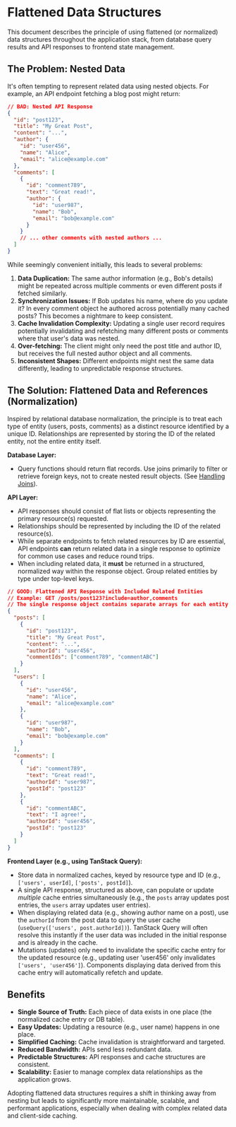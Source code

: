 # Flattened Data Structures

This document describes the principle of using flattened (or normalized) data structures throughout the application stack, from database query results and API responses to frontend state management.

## The Problem: Nested Data

It's often tempting to represent related data using nested objects. For example, an API endpoint fetching a blog post might return:

```json
// BAD: Nested API Response
{
  "id": "post123",
  "title": "My Great Post",
  "content": "...",
  "author": {
    "id": "user456",
    "name": "Alice",
    "email": "alice@example.com"
  },
  "comments": [
    {
      "id": "comment789",
      "text": "Great read!",
      "author": {
        "id": "user987",
        "name": "Bob",
        "email": "bob@example.com"
      }
    }
    // ... other comments with nested authors ...
  ]
}
```

While seemingly convenient initially, this leads to several problems:

1.  **Data Duplication:** The same author information (e.g., Bob's details) might be repeated across multiple comments or even different posts if fetched similarly.
2.  **Synchronization Issues:** If Bob updates his name, where do you update it? In every comment object he authored across potentially many cached posts? This becomes a nightmare to keep consistent.
3.  **Cache Invalidation Complexity:** Updating a single user record requires potentially invalidating and refetching many different posts or comments where that user's data was nested.
4.  **Over-fetching:** The client might only need the post title and author ID, but receives the full nested author object and all comments.
5.  **Inconsistent Shapes:** Different endpoints might nest the same data differently, leading to unpredictable response structures.

## The Solution: Flattened Data and References (Normalization)

Inspired by relational database normalization, the principle is to treat each type of entity (users, posts, comments) as a distinct resource identified by a unique ID. Relationships are represented by storing the ID of the related entity, not the entire entity itself.

**Database Layer:**

- Query functions should return flat records. Use joins primarily to filter or retrieve foreign keys, not to create nested result objects. (See [Handling Joins](mdc:../../saflib/drizzle-sqlite3/docs/03-queries.md#handling-joins)).

**API Layer:**

- API responses should consist of flat lists or objects representing the primary resource(s) requested.
- Relationships should be represented by including the ID of the related resource(s).
- While separate endpoints to fetch related resources by ID are essential, API endpoints **can** return related data in a single response to optimize for common use cases and reduce round trips.
- When including related data, it **must** be returned in a structured, normalized way within the response object. Group related entities by type under top-level keys.

```json
// GOOD: Flattened API Response with Included Related Entities
// Example: GET /posts/post123?include=author,comments
// The single response object contains separate arrays for each entity type requested.
{
  "posts": [
    {
      "id": "post123",
      "title": "My Great Post",
      "content": "...",
      "authorId": "user456",
      "commentIds": ["comment789", "commentABC"]
    }
  ],
  "users": [
    {
      "id": "user456",
      "name": "Alice",
      "email": "alice@example.com"
    },
    {
      "id": "user987",
      "name": "Bob",
      "email": "bob@example.com"
    }
  ],
  "comments": [
    {
      "id": "comment789",
      "text": "Great read!",
      "authorId": "user987",
      "postId": "post123"
    },
    {
      "id": "commentABC",
      "text": "I agree!",
      "authorId": "user456",
      "postId": "post123"
    }
  ]
}
```

**Frontend Layer (e.g., using TanStack Query):**

- Store data in normalized caches, keyed by resource type and ID (e.g., `['users', userId]`, `['posts', postId]`).
- A single API response, structured as above, can populate or update _multiple_ cache entries simultaneously (e.g., the `posts` array updates post entries, the `users` array updates user entries).
- When displaying related data (e.g., showing author name on a post), use the `authorId` from the post data to query the user cache (`useQuery(['users', post.authorId])`). TanStack Query will often resolve this instantly if the user data was included in the initial response and is already in the cache.
- Mutations (updates) only need to invalidate the specific cache entry for the updated resource (e.g., updating user 'user456' only invalidates `['users', 'user456']`). Components displaying data derived from this cache entry will automatically refetch and update.

## Benefits

- **Single Source of Truth:** Each piece of data exists in one place (the normalized cache entry or DB table).
- **Easy Updates:** Updating a resource (e.g., user name) happens in one place.
- **Simplified Caching:** Cache invalidation is straightforward and targeted.
- **Reduced Bandwidth:** APIs send less redundant data.
- **Predictable Structures:** API responses and cache structures are consistent.
- **Scalability:** Easier to manage complex data relationships as the application grows.

Adopting flattened data structures requires a shift in thinking away from nesting but leads to significantly more maintainable, scalable, and performant applications, especially when dealing with complex related data and client-side caching.
